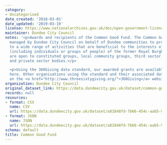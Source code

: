 ```yaml
---
category:
- Uncategorised
date_created: '2018-03-01'
date_updated: '2019-03-19'
license: https://www.nationalarchives.gov.uk/doc/open-government-licence/version/3/
maintainer: Dundee City Council
notes: '<p>Awards and recipients of the Common Good Fund. The Common Good Fund is
  managed by Dundee City Council on behalf of Dundee communities to provide funding
  to a wide range of activities that are beneficial to the interests of the inhabitants
  (including individuals or groups of people) of the former Royal Burgh. Applications
  are open to constituted groups, local community groups, third sector, public sector
  and private sector bodies.</p>

  <p>Using the 360Giving data standard, our awarded grants are available in CSV format
  here. Other organisations using the standard and their associated data can be found
  on the <a href="http://www.threesixtygiving.org/">360Giving</a> website.</p>'
organization: Dundee City Council
original_dataset_link: https://data.dundeecity.gov.uk/dataset/common-good-fund
records: null
resources:
- format: CSV
  name: CSV
  url: https://data.dundeecity.gov.uk/dataset/a81848fd-7b66-454c-aab5-915a149025cb/resource/61ad4749-d702-4c17-81b3-79a6ed85f67e/download/360-giving-dundeecommongooddata.csv
- format: JSON
  name: JSON
  url: https://data.dundeecity.gov.uk/dataset/a81848fd-7b66-454c-aab5-915a149025cb/resource/7e075e49-91e6-4c16-95c3-065b2bd14888/download/common-good-fund.json
schema: default
title: Common Good Fund
---
```

